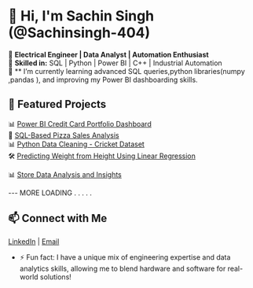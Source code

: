 # 👋 Hi, I'm Sachin Singh (@Sachinsingh-404)
🔹 **Electrical Engineer | Data Analyst | Automation Enthusiast**  
🔹 **Skilled in:** SQL | Python | Power BI | C++ | Industrial Automation  
🔹 ** I’m currently learning advanced SQL queries,python libraries(numpy ,pandas ), and improving my Power BI dashboarding skills.

## 🔗 Featured Projects
📊 [Power BI Credit Card Portfolio Dashboard](https://github.com/Sachinsingh-404/credit-card-dashboard)  
📌 [SQL-Based Pizza Sales Analysis](https://github.com/Sachinsingh-404/Pizza-Sales-Analysis.git)  
📊 [Python Data Cleaning - Cricket Dataset](https://github.com/Sachinsingh-404/Data-Cleaning-With-Pandas.git)  
🛠 [Predicting Weight from Height Using Linear Regression](https://github.com/Sachinsingh-404/Data-Cleaning-With-Pandas.git)

📊 [Store Data Analysis and Insights ](https://github.com/Sachinsingh-404/Power-BI-Dashboard-for-Credit-Card-Portfolio-Analysis.git)  

--- MORE LOADING . . . . .

## 📫 Connect with Me  
[LinkedIn](http://www.linkedin.com/in/sachinsingh54) | [Email](mailto:sachinsingh.rnd@gmail.com)  

- ⚡ Fun fact:  I have a unique mix of engineering expertise and data analytics skills, allowing me to blend hardware and software for real-world solutions!

<!---
Sachinsingh-404/Sachinsingh-404 is a ✨ special ✨ repository because its `README.md` (this file) appears on your GitHub profile.
You can click the Preview link to take a look at your changes.
--->
